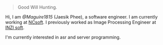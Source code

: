 > Good Will Hunting.

Hi, I am _@Maguire1815_ (Jaesik Phee), a software engineer. I am currently working at [NCsoft](https://www.plaync.com/). I previously worked as Image Processing Engineer at [INZI soft](http://inzisoft.com).

I'm currently interested in asr and server programming.
